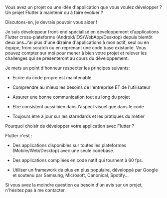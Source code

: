 Vous avez un projet ou une idée d'application que vous voulez développer ? Un projet Flutter à maintenir ou à faire évoluer ?

Discutons-en, je devrais pouvoir vous aider !

Je suis développeur front-end spécialisé en développement d'applications Flutter cross-plateforms (Android/iOS/WebApp/Desktop) depuis bientôt deux ans.J'ai plus d'une dizaine d'applications à mon actif, seul ou en équipe, from scratch ou en reprenant une code base existante. Vous pouvez compter sur moi pour mener à bien votre projet et relever les challenges qui se présenteront au cours du développement.


Je mets un point d'honneur respecter les principes suivants:

- Ecrire du code propre est maintenable

- Comprendre au mieux les besoins de l'entreprise ET de l'utilisateur

- Assurer une bonne communication tout au long du projet

- Etre consistent aussi bien dans l'aspect visuel que dans le code

- Toujours être à jour sur les starndards et les pratiques du métier


Pourquoi choisir de développer votre application avec Flutter ?

Flutter c'est :

- Des applications disponibles sur toutes les plateformes (Mobile/Web/Desktop) avec une seule codebase.

- Des applications compilées en code natif qui tournent à 60 fps.

- Utiliser un framework de plus en plus populaire, développé par Google et soutenu par Samsung, Microsoft, Canonical, Spotify...


Si vous avez la moindre question ou besoin d'un avis sur un projet, n'hésitez pas à me contacter.